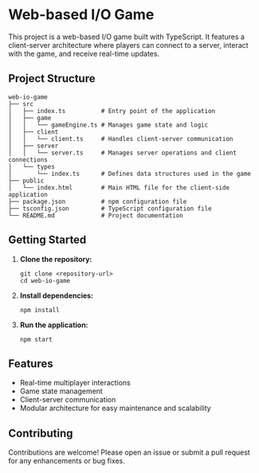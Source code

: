 # Web-based I/O Game

This project is a web-based I/O game built with TypeScript. It features a client-server architecture where players can connect to a server, interact with the game, and receive real-time updates.

## Project Structure

```
web-io-game
├── src
│   ├── index.ts          # Entry point of the application
│   ├── game
│   │   └── gameEngine.ts # Manages game state and logic
│   ├── client
│   │   └── client.ts     # Handles client-server communication
│   ├── server
│   │   └── server.ts     # Manages server operations and client connections
│   └── types
│       └── index.ts      # Defines data structures used in the game
├── public
│   └── index.html        # Main HTML file for the client-side application
├── package.json          # npm configuration file
├── tsconfig.json         # TypeScript configuration file
└── README.md             # Project documentation
```

## Getting Started

1. **Clone the repository:**

    ```
    git clone <repository-url>
    cd web-io-game
    ```

2. **Install dependencies:**

    ```
    npm install
    ```

3. **Run the application:**
    ```
    npm start
    ```

## Features

- Real-time multiplayer interactions
- Game state management
- Client-server communication
- Modular architecture for easy maintenance and scalability

## Contributing

Contributions are welcome! Please open an issue or submit a pull request for any enhancements or bug fixes.
